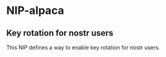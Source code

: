 # NIP-alpaca
## Key rotation for nostr users
This NIP defines a way to enable key rotation for nostr users. 
